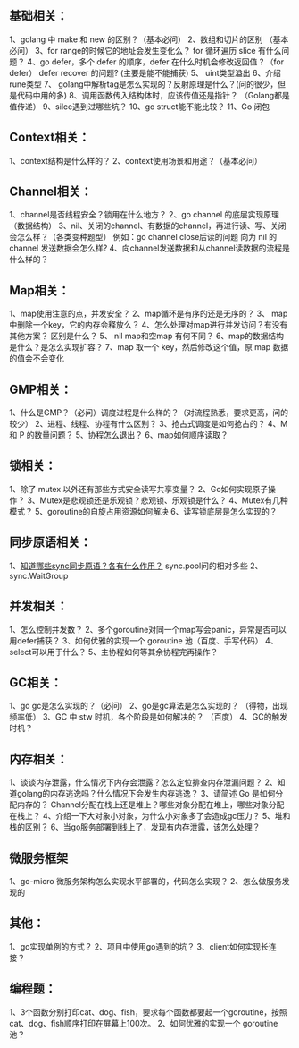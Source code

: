 ## 基础相关：
1、golang 中 make 和 new 的区别？（基本必问）
2、数组和切片的区别 （基本必问）
3、for range的时候它的地址会发生变化么？
 for 循环遍历 slice 有什么问题？
4、go defer，多个 defer 的顺序，defer 在什么时机会修改返回值 ? （for defer）
defer recover 的问题? (主要是能不能捕获)
5、 uint类型溢出
6、介绍rune类型
7、 golang中解析tag是怎么实现的？反射原理是什么？(问的很少，但是代码中用的多)
8、调用函数传入结构体时，应该传值还是指针？ （Golang都是值传递）
9、silce遇到过哪些坑？
10、go struct能不能比较？
11、Go 闭包


## Context相关：
1、context结构是什么样的？
2、context使用场景和用途？（基本必问）

## Channel相关：
1、channel是否线程安全？锁用在什么地方？
2、go channel  的底层实现原理 （数据结构）
3、nil、关闭的channel、有数据的channel，再进行读、写、关闭会怎么样？（各类变种题型）
例如：go channel close后读的问题
 向为 nil 的 channel 发送数据会怎么样?
4、向channel发送数据和从channel读数据的流程是什么样的？

## Map相关：
1、map使用注意的点，并发安全？
2、map循环是有序的还是无序的？
3、 map中删除一个key，它的内存会释放么？
4、怎么处理对map进行并发访问？有没有其他方案？ 区别是什么？
5、 nil map和空map 有何不同？
6、map的数据结构是什么？是怎么实现扩容？
7、map 取一个 key，然后修改这个值，原 map 数据的值会不会变化

## GMP相关：
1、什么是GMP？（必问）调度过程是什么样的？（对流程熟悉，要求更高，问的较少）
2、进程、线程、协程有什么区别？
3、抢占式调度是如何抢占的？
4、M 和 P 的数量问题？
5、协程怎么退出？
6、map如何顺序读取？

## 锁相关：
1、除了 mutex 以外还有那些方式安全读写共享变量？
2、Go如何实现原子操作？
3、Mutex是悲观锁还是乐观锁？悲观锁、乐观锁是什么？
4、Mutex有几种模式？
5、goroutine的自旋占用资源如何解决
6、读写锁底层是怎么实现的？

## 同步原语相关：
1、[知道哪些sync同步原语？各有什么作用？](https://draveness.me/golang/docs/part3-runtime/ch06-concurrency/golang-sync-primitives/)
sync.pool问的相对多些
2、sync.WaitGroup  


## 并发相关：
1、怎么控制并发数？
2、多个goroutine对同一个map写会panic，异常是否可以用defer捕获？
3、如何优雅的实现一个 goroutine 池（百度、手写代码）
4、select可以用于什么？
5、主协程如何等其余协程完再操作？

## GC相关：
1、go gc是怎么实现的？（必问）
2、go是gc算法是怎么实现的？ （得物，出现频率低）
3、GC 中 stw 时机，各个阶段是如何解决的？ （百度）
4、GC的触发时机？

## 内存相关：
1、谈谈内存泄露，什么情况下内存会泄露？怎么定位排查内存泄漏问题？
2、知道golang的内存逃逸吗？什么情况下会发生内存逃逸？
3、请简述 Go 是如何分配内存的？
Channel分配在栈上还是堆上？哪些对象分配在堆上，哪些对象分配在栈上？
4、介绍一下大对象小对象，为什么小对象多了会造成gc压力？
5、堆和栈的区别？
6、当go服务部署到线上了，发现有内存泄露，该怎么处理？

## 微服务框架
1、go-micro 微服务架构怎么实现水平部署的，代码怎么实现？
2、怎么做服务发现的

## 其他：
1、go实现单例的方式？
2、项目中使用go遇到的坑？
3、client如何实现长连接？


## 编程题：
1、3个函数分别打印cat、dog、fish，要求每个函数都要起一个goroutine，按照cat、dog、fish顺序打印在屏幕上100次。
2、如何优雅的实现一个 goroutine 池？